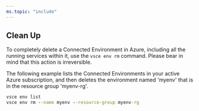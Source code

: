 ```yaml
---
ms.topic: "include"
---
```

## Clean Up
To completely delete a Connected Environment in Azure, including all the running services within it, use the `vsce env rm` command. Please bear in mind that this action is irreversible.

The following example lists the Connected Environments in your active Azure subscription, and then deletes the environment named 'myenv' that is in the resource group 'myenv-rg'.

```cmd
vsce env list
vsce env rm --name myenv --resource-group myenv-rg
```

